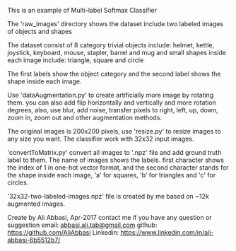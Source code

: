This is an example of Multi-label Softmax Classifier

The 'raw_images' directory shows the dataset include two labeled images of objects and shapes

The dataset consist of 8 category trivial objects include: helmet, kettle, joystick, keyboard, mouse, stapler, barrel and mug
and small shapes inside each image include: triangle, square and circle 

The first labels show the object category and the second label shows the shape inside each image.

Use 'dataAugmentation.py' to create artificially more image by rotating them. you can also add flip horizontally and vertically and more rotation degrees,
also, use blur, add noise, transfer pixels to right, left, up, down, zoom in, zoom out and other augmentation methods.

The original images is 200x200 pixels, use 'resize.py' to resize images to any size you want. The classifier work with 32x32 input images.

'convertToMatrix.py' convert all images to '.npz' file and add ground truth label to them.
The name of images shows the labels. first character shows the index of 1 in one-hot vector format, and the second character stands for the shape inside
each image, 'a' for squares, 'b' for triangles and 'c' for circles.

'32x32-two-labeled-images.npz' file is created by me
based on ~12k augmented images.


Create by Ali Abbasi, Apr-2017 contact me if you have any question or suggestion
email: abbasi.ali.tab@gmail.com
github: https://github.com/AliAbbasi
Linkedin: https://www.linkedin.com/in/ali-abbasi-6b5512b7/